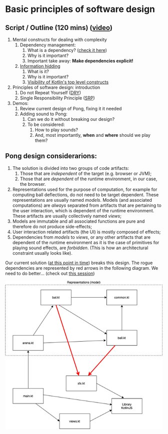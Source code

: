 # Basic principles of software design

## Script / Outline (120 mins) ([video](https://www.youtube.com/watch?v=3rAY-DEqX7Q&list=PL8XxoCaL3dBiJ_djQKKbbI4uN081F7Sgw&index=18))
1. Mental constructs for dealing with complexity
   1. Dependency management:
      1. What is a dependency? ([check it here](https://www.uml-diagrams.org/dependency.html))
      2. Why is it important?
      3. Important take away: __Make dependencies explicit!__
   2. [Information hidding](https://en.wikipedia.org/wiki/Information_hiding)
      1. What is it?
      2. Why is it important?
      3. [Visibility of Kotlin's top level constructs](https://kotlinlang.org/docs/reference/visibility-modifiers.html#visibility-modifiers)
2. Principles of software design: introduction
   1. Do not Repeat Yourself ([DRY](https://wiki.c2.com/?DontRepeatYourself))
   2. Single Responsibility Principle ([SRP](https://blog.cleancoder.com/uncle-bob/2014/05/08/SingleReponsibilityPrinciple.html))
3. Demos: 
   1. Review current design of Pong, fixing it it needed
   2. Adding sound to Pong: 
      1. Can we do it without breaking our design?
      2. To be considered:
         1. How to play sounds? 
         2. And, most importantly, __when__ and __where__ should we play them?

## Pong design considerarions:
1. The solution is divided into two groups of code artifacts:
   1. Those that are _independent_ of the target (e.g. browser or JVM);
   2. Those that are _dependent_ of the runtime environment, in our case, the browser.
2. Representations used for the purpose of computation, for example for computing ball deflections, do not need to be target dependent. These representations are usually named _models_. Models (and associated computations) are _always_ separated from artifacts that are pertaining to the user interaction, which is dependent of the runtime environment. These artifacts are usually collectively named _views_;
3. Models are immutable and all associated functions are pure and therefore do not produce side-effects;
4. User interaction related artifacts (the UI) is mostly composed of effects;
5. Dependencies from _models_ to _views_, or any other artifacts that are dependent of the runtime environment as it is the case of primitives for playing sound effects, are _forbidden_. (This is how an architectural constraint usually looks like).

Our current solution ([at this point in time](https://github.com/palbp/sempre_a_codar/tree/04f36ca18d0f2fc150ed2c947427f1afb7abbd63)) breaks this design. The rogue dependencies are represented by red arrows in the following diagram. 
We need to do better... (check out [this session](17-17-nullable-enums-and-singletons.md))

![Current Pong dependencies](assets/16-pong-dependencies.png "Current Pong dependencies")